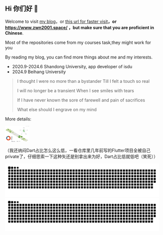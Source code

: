 ## Hi 你们好 👋

Welcome to visit [my blog](https://zwn2001.github.io/)，or [this url for faster visit](https://zwn-2001-github-io.vercel.app)**，or https://www.zwn2001.space/ ，but make sure that you are proficient in Chinese**.


Most of the  repositories come from my courses task,they might work for you


By reading my blog, you can find more things about me and my interests.

- 2020.9-2024.6 Shandong University, app developer of isdu
- 2024.9 Beihang University

>I thought I were no more than a bystander Till I felt a touch so real
>
>I will no longer be a transient When I see smiles with tears
>
>If I have never known the sore of farewell and pain of sacrifices
>
>What else should I engrave on my mind


More details:

<img src="./profile-3d-contrib/profile-green-animate.svg" style="zoom:10%;" width="800px"/>

（我还纳闷Dart占比怎么这么低，一看仓库里几年前写的Flutter项目全被自己private了，仔细思索一下这种矢还是别拿出来为好，Dart占比低就低吧（笑死））

![github contribution grid snake animation](https://raw.githubusercontent.com/platane/platane/output/github-contribution-grid-snake-dark.svg#gh-dark-mode-only)![github contribution grid snake animation](https://raw.githubusercontent.com/platane/platane/output/github-contribution-grid-snake.svg#gh-light-mode-only)





